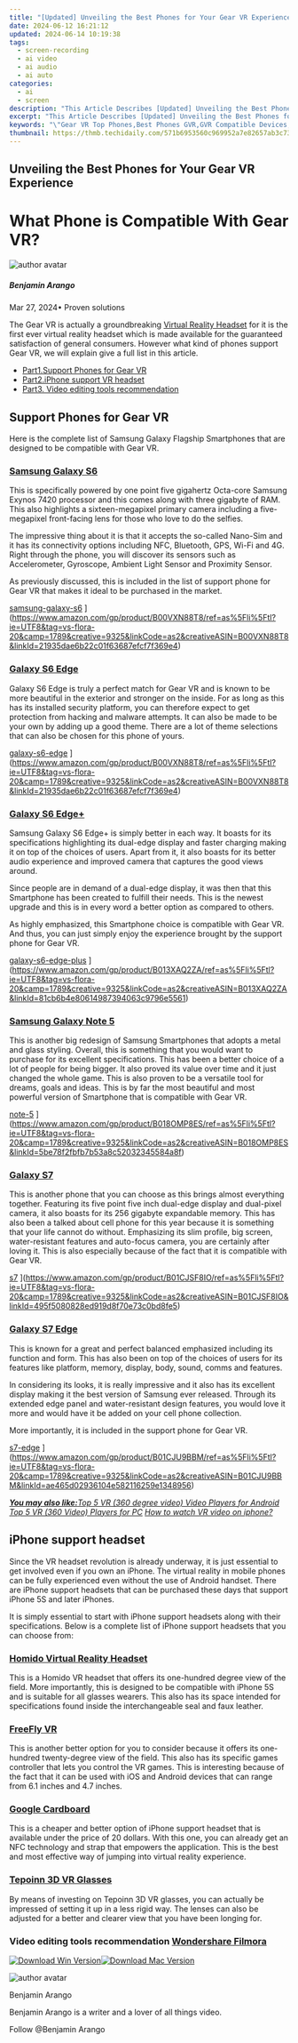 ```yaml
---
title: "[Updated] Unveiling the Best Phones for Your Gear VR Experience for 2024"
date: 2024-06-12 16:21:12
updated: 2024-06-14 10:19:38
tags: 
  - screen-recording
  - ai video
  - ai audio
  - ai auto
categories: 
  - ai
  - screen
description: "This Article Describes [Updated] Unveiling the Best Phones for Your Gear VR Experience for 2024"
excerpt: "This Article Describes [Updated] Unveiling the Best Phones for Your Gear VR Experience for 2024"
keywords: "\"Gear VR Top Phones,Best Phones GVR,GVR Compatible Devices,High-Res VR Smartphones,Top GVR Mobile Gaming,Premium Phones for VR,Optimal Phones for Gear VR\""
thumbnail: https://thmb.techidaily.com/571b6953560c969952a7e82657ab3c73d752ed211ca4fd673ea682421459ce79.png
---
```


## Unveiling the Best Phones for Your Gear VR Experience

# What Phone is Compatible With Gear VR?

![author avatar](https://images.wondershare.com/filmora/article-images/benjamin-arango-author.jpg)

##### Benjamin Arango

 Mar 27, 2024• Proven solutions

The Gear VR is actually a groundbreaking [Virtual Reality Headset](https://tools.techidaily.com/wondershare/filmora/download/) for it is the first ever virtual reality headset which is made available for the guaranteed satisfaction of general consumers. However what kind of phones support Gear VR, we will explain give a full list in this article.

* [Part1.Support Phones for Gear VR](#part1)
* [Part2.iPhone support VR headset](#part2)
* [Part3\. Video editing tools recommendation](#part3)

## Support Phones for Gear VR

Here is the complete list of Samsung Galaxy Flagship Smartphones that are designed to be compatible with Gear VR.

### [Samsung Galaxy S6](https://www.amazon.com/gp/product/B00VH2TWBS/ref=as%5Fli%5Ftl?ie=UTF8&tag=vs-flora-20&camp=1789&creative=9325&linkCode=as2&creativeASIN=B00VH2TWBS&linkId=f4e7facf8caa36b6e05b6e7f5718f0e5)

This is specifically powered by one point five gigahertz Octa-core Samsung Exynos 7420 processor and this comes along with three gigabyte of RAM. This also highlights a sixteen-megapixel primary camera including a five-megapixel front-facing lens for those who love to do the selfies.

The impressive thing about it is that it accepts the so-called Nano-Sim and it has its connectivity options including NFC, Bluetooth, GPS, Wi-Fi and 4G. Right through the phone, you will discover its sensors such as Accelerometer, Gyroscope, Ambient Light Sensor and Proximity Sensor.

As previously discussed, this is included in the list of support phone for Gear VR that makes it ideal to be purchased in the market.

[samsung-galaxy-s6](https://images.wondershare.com/filmora/article-images/samsung-galaxy-s6.jpg) ](https://www.amazon.com/gp/product/B00VXN88T8/ref=as%5Fli%5Ftl?ie=UTF8&tag=vs-flora-20&camp=1789&creative=9325&linkCode=as2&creativeASIN=B00VXN88T8&linkId=21935dae6b22c01f63687efcf7f369e4)

### [Galaxy S6 Edge](https://www.amazon.com/gp/product/B00VXN88T8/ref=as%5Fli%5Ftl?ie=UTF8&tag=vs-flora-20&camp=1789&creative=9325&linkCode=as2&creativeASIN=B00VXN88T8&linkId=21935dae6b22c01f63687efcf7f369e4)

Galaxy S6 Edge is truly a perfect match for Gear VR and is known to be more beautiful in the exterior and stronger on the inside. For as long as this has its installed security platform, you can therefore expect to get protection from hacking and malware attempts. It can also be made to be your own by adding up a good theme. There are a lot of theme selections that can also be chosen for this phone of yours.

[galaxy-s6-edge](https://images.wondershare.com/filmora/article-images/galaxy-s6-edge.jpg) ](https://www.amazon.com/gp/product/B00VXN88T8/ref=as%5Fli%5Ftl?ie=UTF8&tag=vs-flora-20&camp=1789&creative=9325&linkCode=as2&creativeASIN=B00VXN88T8&linkId=21935dae6b22c01f63687efcf7f369e4)

### [Galaxy S6 Edge+](https://www.amazon.com/gp/product/B013XAQ2ZA/ref=as%5Fli%5Ftl?ie=UTF8&tag=vs-flora-20&camp=1789&creative=9325&linkCode=as2&creativeASIN=B013XAQ2ZA&linkId=81cb6b4e80614987394063c9796e5561)

Samsung Galaxy S6 Edge+ is simply better in each way. It boasts for its specifications highlighting its dual-edge display and faster charging making it on top of the choices of users. Apart from it, it also boasts for its better audio experience and improved camera that captures the good views around.

Since people are in demand of a dual-edge display, it was then that this Smartphone has been created to fulfill their needs. This is the newest upgrade and this is in every word a better option as compared to others.

As highly emphasized, this Smartphone choice is compatible with Gear VR. And thus, you can just simply enjoy the experience brought by the support phone for Gear VR.

[galaxy-s6-edge-plus](https://images.wondershare.com/filmora/article-images/galaxy-s6-edge-plus.jpg) ](https://www.amazon.com/gp/product/B013XAQ2ZA/ref=as%5Fli%5Ftl?ie=UTF8&tag=vs-flora-20&camp=1789&creative=9325&linkCode=as2&creativeASIN=B013XAQ2ZA&linkId=81cb6b4e80614987394063c9796e5561)

### [Samsung Galaxy Note 5](https://www.amazon.com/gp/product/B018OMP8ES/ref=as%5Fli%5Ftl?ie=UTF8&tag=vs-flora-20&camp=1789&creative=9325&linkCode=as2&creativeASIN=B018OMP8ES&linkId=5be78f2fbfb7b53a8c52032345584a8f)

This is another big redesign of Samsung Smartphones that adopts a metal and glass styling. Overall, this is something that you would want to purchase for its excellent specifications. This has been a better choice of a lot of people for being bigger. It also proved its value over time and it just changed the whole game. This is also proven to be a versatile tool for dreams, goals and ideas. This is by far the most beautiful and most powerful version of Smartphone that is compatible with Gear VR.

[note-5](https://images.wondershare.com/filmora/article-images/note-5.jpg) ](https://www.amazon.com/gp/product/B018OMP8ES/ref=as%5Fli%5Ftl?ie=UTF8&tag=vs-flora-20&camp=1789&creative=9325&linkCode=as2&creativeASIN=B018OMP8ES&linkId=5be78f2fbfb7b53a8c52032345584a8f)

### [Galaxy S7](https://www.amazon.com/gp/product/B01CJSF8IO/ref=as%5Fli%5Ftl?ie=UTF8&tag=vs-flora-20&camp=1789&creative=9325&linkCode=as2&creativeASIN=B01CJSF8IO&linkId=495f5080828ed919d8f70e73c0bd8fe5)

This is another phone that you can choose as this brings almost everything together. Featuring its five point five inch dual-edge display and dual-pixel camera, it also boasts for its 256 gigabyte expandable memory. This has also been a talked about cell phone for this year because it is something that your life cannot do without. Emphasizing its slim profile, big screen, water-resistant features and auto-focus camera, you are certainly after loving it. This is also especially because of the fact that it is compatible with Gear VR.

[s7](https://images.wondershare.com/filmora/article-images/s7.jpg) ](https://www.amazon.com/gp/product/B01CJSF8IO/ref=as%5Fli%5Ftl?ie=UTF8&tag=vs-flora-20&camp=1789&creative=9325&linkCode=as2&creativeASIN=B01CJSF8IO&linkId=495f5080828ed919d8f70e73c0bd8fe5)

### [Galaxy S7 Edge](https://www.amazon.com/gp/product/B01CJU9BBM/ref=as%5Fli%5Ftl?ie=UTF8&tag=vs-flora-20&camp=1789&creative=9325&linkCode=as2&creativeASIN=B01CJU9BBM&linkId=ae465d02936104e582116259e1348956)

This is known for a great and perfect balanced emphasized including its function and form. This has also been on top of the choices of users for its features like platform, memory, display, body, sound, comms and features.

In considering its looks, it is really impressive and it also has its excellent display making it the best version of Samsung ever released. Through its extended edge panel and water-resistant design features, you would love it more and would have it be added on your cell phone collection.

More importantly, it is included in the support phone for Gear VR.

[s7-edge](https://images.wondershare.com/filmora/article-images/s7-edge.jpg) ](https://www.amazon.com/gp/product/B01CJU9BBM/ref=as%5Fli%5Ftl?ie=UTF8&tag=vs-flora-20&camp=1789&creative=9325&linkCode=as2&creativeASIN=B01CJU9BBM&linkId=ae465d02936104e582116259e1348956)

[**_You may also like:_**](https://www.amazon.com/gp/product/B01CJU9BBM/ref=as%5Fli%5Ftl?ie=UTF8&tag=vs-flora-20&camp=1789&creative=9325&linkCode=as2&creativeASIN=B01CJU9BBM&linkId=ae465d02936104e582116259e1348956)_[Top 5 VR (360 degree video) Video Players for Android](https://filmora.wondershare.com/video-editing-tips/vr-players-for-android.html)_
_[Top 5 VR (360 Video) Players for PC](https://filmora.wondershare.com/video-editing-tips/vr-players-for-pc.html)_
_[How to watch VR video on iphone?](https://tools.techidaily.com/wondershare/filmora/download/)_

## iPhone support headset

Since the VR headset revolution is already underway, it is just essential to get involved even if you own an iPhone. The virtual reality in mobile phones can be fully experienced even without the use of Android handset. There are iPhone support headsets that can be purchased these days that support iPhone 5S and later iPhones.

It is simply essential to start with iPhone support headsets along with their specifications. Below is a complete list of iPhone support headsets that you can choose from:

### [Homido Virtual Reality Headset](https://www.amazon.com/gp/product/B01LZWDNX6/ref=as%5Fli%5Ftl?ie=UTF8&tag=vs-flora-20&camp=1789&creative=9325&linkCode=as2&creativeASIN=B01LZWDNX6&linkId=c0daa73a4681a2d38d955d591d3ead51)

This is a Homido VR headset that offers its one-hundred degree view of the field. More importantly, this is designed to be compatible with iPhone 5S and is suitable for all glasses wearers. This also has its space intended for specifications found inside the interchangeable seal and faux leather.

### [FreeFly VR](https://www.amazon.com/gp/product/B01M15RDE8/ref=as%5Fli%5Ftl?ie=UTF8&tag=vs-flora-20&camp=1789&creative=9325&linkCode=as2&creativeASIN=B01M15RDE8&linkId=658a2695462240e600e85b2977dd6417)

This is another better option for you to consider because it offers its one-hundred twenty-degree view of the field. This also has its specific games controller that lets you control the VR games. This is interesting because of the fact that it can be used with iOS and Android devices that can range from 6.1 inches and 4.7 inches.

### [Google Cardboard](https://www.amazon.com/gp/product/B01L92Z8D6/ref=as%5Fli%5Ftl?ie=UTF8&tag=vs-flora-20&camp=1789&creative=9325&linkCode=as2&creativeASIN=B01L92Z8D6&linkId=09e45292586f3ce5caa8e4b5483cfc71)

This is a cheaper and better option of iPhone support headset that is available under the price of 20 dollars. With this one, you can already get an NFC technology and strap that empowers the application. This is the best and most effective way of jumping into virtual reality experience.

### [Tepoinn 3D VR Glasses](https://www.amazon.com/gp/product/B01IB4R6BC/ref=as%5Fli%5Ftl?ie=UTF8&tag=vs-flora-20&camp=1789&creative=9325&linkCode=as2&creativeASIN=B01IB4R6BC&linkId=d6e6616818cd7cc0d3fb7c825d8755a0)

By means of investing on Tepoinn 3D VR glasses, you can actually be impressed of setting it up in a less rigid way. The lenses can also be adjusted for a better and clearer view that you have been longing for.

### Video editing tools recommendation [Wondershare Filmora](https://tools.techidaily.com/wondershare/filmora/download/)

[![Download Win Version](https://images.wondershare.com/filmora/guide/download-btn-win.jpg)](https://tools.techidaily.com/wondershare/filmora/download/)[![Download Mac Version](https://images.wondershare.com/filmora/guide/download-btn-mac.jpg)](https://tools.techidaily.com/wondershare/filmora/download/)

![author avatar](https://images.wondershare.com/filmora/article-images/benjamin-arango-author.jpg)

Benjamin Arango

Benjamin Arango is a writer and a lover of all things video.

Follow @Benjamin Arango


<ins class="adsbygoogle"
     style="display:block"
     data-ad-format="autorelaxed"
     data-ad-client="ca-pub-7571918770474297"
     data-ad-slot="1223367746"></ins>



<ins class="adsbygoogle"
     style="display:block"
     data-ad-client="ca-pub-7571918770474297"
     data-ad-slot="8358498916"
     data-ad-format="auto"
     data-full-width-responsive="true"></ins>

